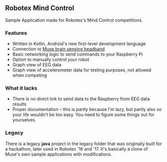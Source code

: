 ## Robotex Mind Control

Sample Application made for Robotex's Mind Control competitions.

### Features

* Written in Kotlin, Android's new first-level development language
* Connection to [Muse brain sensing headband](http://www.choosemuse.com/)
* Basic networking logic to send commands to your Raspberry Pi
* Option to manually control your robot
* Graph view of EEG data
* Graph view of accelerometer data for testing purposes, not allowed when competing

### What it lacks

* There is no direct link to send data to the Raspberry from EEG data results
* Proper documentation – this is partly because I'm lazy, but partly also so your life wouldn't be too easy. You need to figure some things out for yourselves.

### Legacy

There is a legacy **java** project in the legacy folder that was originally built for a hackathon, later used in Robotex '16 and '17. It's basically a clone of Muse's own sample applications with modifications.